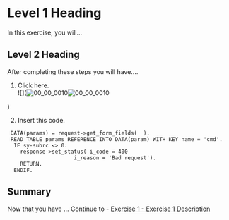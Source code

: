 # Level 1 Heading

In this exercise, you will...

## Level 2 Heading

After completing these steps you will have....

1.	Click here.
<br>![](![00_00_0010](https://user-images.githubusercontent.com/92877810/138263988-39679a1a-678e-402d-ba6f-806086d79b86.png)![00_00_0010](https://user-images.githubusercontent.com/92877810/138264032-209d5545-a770-401f-8641-b783e317d5f6.png)

)

2.	Insert this code.
``` abap
 DATA(params) = request->get_form_fields(  ).
 READ TABLE params REFERENCE INTO DATA(param) WITH KEY name = 'cmd'.
  IF sy-subrc <> 0.
    response->set_status( i_code = 400
                     i_reason = 'Bad request').
    RETURN.
  ENDIF.
```

## Summary

Now that you have ... 
Continue to - [Exercise 1 - Exercise 1 Description](../ex1/README.md)
